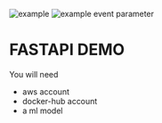 ![example](https://github.com/oserttas-math/demo_dsv_fastapi/actions/workflows/.github/workflows/ci.yml/badge.svg)
![example event parameter](https://github.com/github/docs/actions/workflows/ci.yml/badge.svg?event=push)
# FASTAPI DEMO 

You will need 

- aws account
- docker-hub account
- a ml model 
